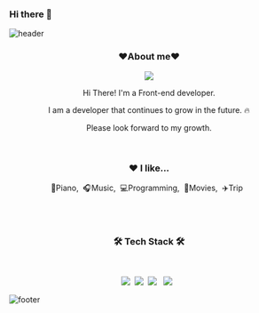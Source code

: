 ### Hi there 👋

<!--
**hevly/hevly** is a ✨ _special_ ✨ repository because its `README.md` (this file) appears on your GitHub profile.

Here are some ideas to get you started:

- 🔭 I’m currently working on ...
- 🌱 I’m currently learning ...
- 👯 I’m looking to collaborate on ...
- 🤔 I’m looking for help with ...
- 💬 Ask me about ...
- 📫 How to reach me: ...
- 😄 Pronouns: ...
- ⚡ Fun fact: ...
-->



  
![header](https://capsule-render.vercel.app/api?type=waving&color=auto&height=200&section=header&text=Welcome%20to%20SeungHee's%20Github&fontSize=50&animation=twinkling&text-color=black)

<h3 align="center"><b>❤️About me❤️</b></h3>
<p align="center"><a href="https://t0jji-loong.tistory.com/" target="_blank"><img src="https://img.shields.io/badge/BLOG-EA4AAA?style=flat&logo=GitHub Sponsors&logoColor=white"/></a></p>

<p align="center">Hi There! I'm a Front-end developer.</p>
<p align="center">I am a developer that continues to grow in the future. 🔥</p>
<p align="center">Please look forward to my growth. </p>

<br>

<h3 align="center">❤️ I like...</h3>
<p align="center">🎹Piano,&nbsp;&nbsp;🎧Music,&nbsp;&nbsp;💻Programming,&nbsp;&nbsp;🎥Movies,&nbsp;&nbsp;✈️Trip&nbsp;&nbsp;</p>

<br>
<br>
  
<h3 align="center"><b>🛠 Tech Stack 🛠</b></h3>
</br>
<p align="center">
<img src="https://img.shields.io/badge/HTML-orange?style=flat-square&logo=HTML&logoColor=white"/></a>&nbsp
<img src="https://img.shields.io/badge/Javascript-yellow?style=flat-square&logo=Javascript&logoColor=white"/></a>&nbsp 
<img src="https://img.shields.io/badge/CSS3-1572B6?style=flat-square&logo=CSS3&logoColor=white"/></a> &nbsp
<img src="https://img.shields.io/badge/bootstrap-7952B3?style=flat-square&logo=bootstrap&logoColor=white"></a> &nbsp


![footer](https://capsule-render.vercel.app/api?type=waving&color=auto&height=200&section=footer)
